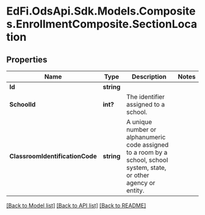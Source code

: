 # EdFi.OdsApi.Sdk.Models.Composites.EnrollmentComposite.SectionLocation
## Properties

Name | Type | Description | Notes
------------ | ------------- | ------------- | -------------
**Id** | **string** |  | 
**SchoolId** | **int?** | The identifier assigned to a school. | 
**ClassroomIdentificationCode** | **string** | A unique number or alphanumeric code assigned to a room by a school, school system, state, or other agency or entity. | 

[[Back to Model list]](../README.md#documentation-for-models) [[Back to API list]](../README.md#documentation-for-api-endpoints) [[Back to README]](../README.md)


